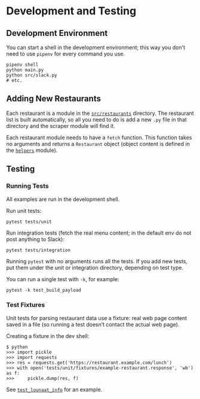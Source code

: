# Development and Testing

## Development Environment

You can start a shell in the development environment; this way you don't need to use `pipenv` for every command you use.

    pipenv shell
    python main.py
    python src/slack.py
    # etc.

## Adding New Restaurants

Each restaurant is a module in the [`src/restaurants`](../src/restaurants/) directory. The restaurant list is built automatically, so all you need to do is add a new `.py` file in that directory and the scraper module will find it.

Each restaurant module needs to have a `fetch` function. This function takes no arguments and returns a `Restaurant` object (object content is defined in the [`helpers`](../src/helpers.py) module).

## Testing

### Running Tests

All examples are run in the development shell.

Run unit tests:

    pytest tests/unit

Run integration tests (fetch the real menu content; in the default env do not post anything to Slack):

    pytest tests/integration

Running `pytest` with no arguments runs all the tests. If you add new tests, put them under the unit or integration directory, depending on test type.

You can run a single test with `-k`, for example:

    pytest -k test_build_payload

### Test Fixtures

Unit tests for parsing restaurant data use a fixture: real web page content saved in a file (so running a test doesn’t contact the actual web page).

Creating a fixture in the dev shell:

    $ python
    >>> import pickle
    >>> import requests
    >>> res = requests.get('https://restaurant.example.com/lunch')
    >>> with open('tests/unit/fixtures/example-restaurant.response', 'wb') as f:
    >>>     pickle.dump(res, f)

See [`test_lounaat_info`](../tests/unit/test_lounaat_info.py) for an example.
